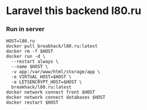 # Laravel this backend l80.ru

### Run in server
```shell
HOST=l80.ru
docker pull breakhack/l80.ru:latest
docker rm -f $HOST
docker run -d \
  --restart always \
  --name $HOST \
  -v app:/var/www/html/storage/app \
  -e VIRTUAL_HOST=$HOST \
  -e LETSENCRYPT_HOST=$HOST \
  breakhack/l80.ru:latest
docker network connect front $HOST
docker network connect databases $HOST
docker restart $HOST
```

